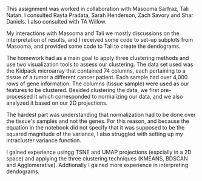 This assignment was worked in collaboration with Masooma Sarfraz, Tali Natan. I consulted Rayta Pradata, Sarah Henderson, Zach Savory and Shar Daniels. I also consulted with TA Willow.

My interactions with Masooma and Tali we mostly discussions on the interpretation of results, and I received some code to set-up subplots from Masooma, and provided some code to Tali to create the dendograms.

The homework had as a main goal to apply three clustering methods and use two visualization tools to assess our clustering. The data set used was the Kidpack microarray that contained 74 columns, each pertaining to a tissue of a tumor a different cancer patient. Each sample had over 4,000 rows of gene information. The columns (tissue sample) were used as our features to be clustered.
Besided clustering the data, we first pre-processed it which corresponded to normalizing our data, and we also analyzed it based on our 2D projections. 

The hardest part was understanding that normalization had to be done over the tissue's samples and not the genes. For this reason, and because the equation in the notebook did not specify that it was supposed to be the squared magnitude of the variance, I also struggled with setting up my intracluster variance function.

I gained experience usingg TSNE and UMAP projections (espcially in a 2D space) and applying the three clustering techniques (KMEANS, BDSCAN and Agglomerative). Addtionally I gained more experience in interpreting dendograms.

